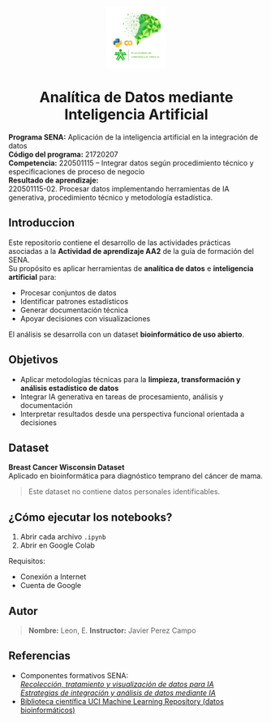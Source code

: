 <p align="center">
  <img src="docs/img/logo.png" alt="Logo SENA" width="120">
</p>

<h1 align="center">
  Analítica de Datos mediante Inteligencia Artificial
</h1>


  <strong>Programa SENA:</strong> Aplicación de la inteligencia artificial en la integración de datos <br>
  <strong>Código del programa:</strong> 21720207 <br>
  <strong>Competencia:</strong> 220501115 – Integrar datos según procedimiento técnico y especificaciones de proceso de negocio <br>
  <strong>Resultado de aprendizaje:</strong><br>
  220501115-02. Procesar datos implementando herramientas de IA generativa, procedimiento técnico y metodología estadística.


## Introduccion
Este repositorio contiene el desarrollo de las actividades prácticas asociadas a la **Actividad de aprendizaje AA2** de la guía de formación del SENA.  
Su propósito es aplicar herramientas de **analítica de datos** e **inteligencia artificial** para:

- Procesar conjuntos de datos  
- Identificar patrones estadísticos  
- Generar documentación técnica  
- Apoyar decisiones con visualizaciones

El análisis se desarrolla con un dataset **bioinformático de uso abierto**.


## Objetivos
- Aplicar metodologías técnicas para la **limpieza, transformación y análisis estadístico de datos**
- Integrar IA generativa en tareas de procesamiento, análisis y documentación
- Interpretar resultados desde una perspectiva funcional orientada a decisiones



##  Dataset
 **Breast Cancer Wisconsin Dataset**  
Aplicado en bioinformática para diagnóstico temprano del cáncer de mama.

> Este dataset no contiene datos personales identificables.

## ¿Cómo ejecutar los notebooks?

1. Abrir cada archivo `.ipynb`  
2. Abrir en Google Colab

 Requisitos:
- Conexión a Internet
- Cuenta de Google


## Autor
> **Nombre:** Leon, E. 
> **Instructor:** Javier Perez Campo



## Referencias
- Componentes formativos SENA:  
  [_Recolección, tratamiento y visualización de datos para IA_]()  
  [_Estrategias de integración y análisis de datos mediante IA_]()
- [Biblioteca científica UCI Machine Learning Repository (datos bioinformáticos)]()






